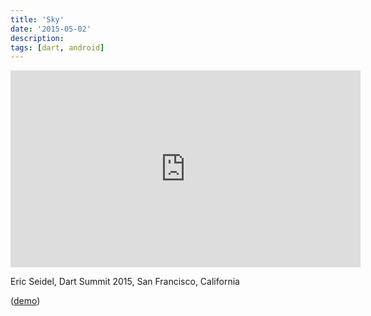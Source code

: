 ```yaml
---
title: 'Sky'
date: '2015-05-02'
description:
tags: [dart, android]
---
```


<iframe width="560" height="315" src="https://www.youtube.com/embed/PnIWl33YMwA?list=PLOU2XLYxmsIIQorIS8gagUiMau9S84vZV" frameborder="0" allowfullscreen></iframe>

Eric Seidel, Dart Summit 2015, San Francisco, California

([demo](https://play.google.com/store/apps/details?id=org.domokit.sky.demo))
